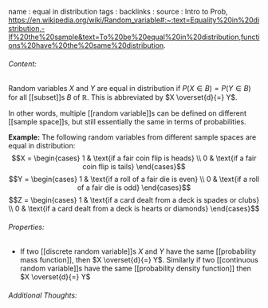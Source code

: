name : equal in distribution
tags : 
backlinks : 
source : Intro to Prob, https://en.wikipedia.org/wiki/Random_variable#:~:text=Equality%20in%20distribution,-If%20the%20sample&text=To%20be%20equal%20in%20distribution,functions%20have%20the%20same%20distribution.

###### Content:
Random variables $X$ and $Y$ are equal in distribution if $P(X \in B) = P(Y \in B)$ for all [[subset]]s $B$ of $\mathbb{R}$. This is abbreviated by $X \overset{d}{=} Y$.

In other words, multiple [[random variable]]s can be defined on different [[sample space]]s, but still essentially the same in terms of probabilities.

**Example:**
The following random variables from different sample spaces are equal in distribution:
$$X = \begin{cases}
1 & \text{if a fair coin flip is heads} \\
0 & \text{if a fair coin flip is tails}
\end{cases}$$
$$Y = \begin{cases}
1 & \text{if a roll of a fair die is even} \\
0 & \text{if a roll of a fair die is odd}
\end{cases}$$
$$Z = \begin{cases}
1 & \text{if a card dealt from a deck is spades or clubs} \\
0 & \text{if a card dealt from a deck is hearts or diamonds}
\end{cases}$$

###### Properties:
- If two [[discrete random variable]]s $X$ and $Y$ have the same [[probability mass function]], then $X \overset{d}{=} Y$. Similarly if two [[continuous random variable]]s have the same [[probability density function]] then $X \overset{d}{=} Y$

###### Additional Thoughts:
